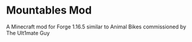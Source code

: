 # Mountables Mod 

A Minecraft mod for Forge 1.16.5 similar to Animal Bikes commissioned by The Ult1mate Guy

